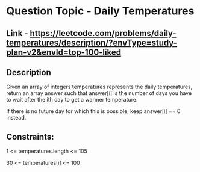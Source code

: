 # Question Topic - Daily Temperatures

## Link - https://leetcode.com/problems/daily-temperatures/description/?envType=study-plan-v2&envId=top-100-liked

## Description

Given an array of integers temperatures represents the daily temperatures, return an array answer such that answer[i] is the number of days you have to wait after the ith day to get a warmer temperature. 

If there is no future day for which this is possible, keep answer[i] == 0 instead.

## Constraints:

1 <= temperatures.length <= 105

30 <= temperatures[i] <= 100
